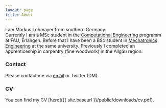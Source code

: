 ```yaml
---
layout: page
title: About
---
```


I am Markus Lohmayer from southern Germany.  
Currently I am a MSc student in the [Computational Engineering](https://www.ce.studium.fau.eu) programm at FAU, Erlangen.
Before that I have been a BSc student in [Mechatronics Engineering](https://www.mechatronik.studium.fau.de) at the same university.
Previously I completed an apprenticeship in carpentry (fine woodwork) in the Allgäu region.

### Contact

Please contact me via [email](mailto:Markus.Lohmayer@gmail.com) or Twitter (DM).

### CV

You can find my CV [here]({{ site.baseurl }}/public/downloads/cv.pdf).
